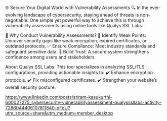 🌐 Secure Your Digital World with Vulnerability Assessments 🔍
In the ever-evolving landscape of cybersecurity, staying ahead of threats is non-negotiable. One simple yet powerful way to achieve this is through vulnerability assessments using online tools like Qualys SSL Labs.

🚨 Why Conduct Vulnerability Assessments?
🔐 Identify Weak Points: Uncover security gaps like weak encryption, expired certificates, or outdated protocols.
✅ Ensure Compliance: Meet industry standards and safeguard sensitive data.
🤝 Build Trust: A secure system strengthens confidence among users and stakeholders.

About Qualys SSL Labs:
This tool specializes in analyzing SSL/TLS configurations, providing actionable insights to:
✔️ Enhance encryption protocols.
✔️ Fix misconfigured certificates.
✔️ Strengthen your website’s overall security posture.




https://www.linkedin.com/posts/sriram-kasukurthi-600027275_cybersecurity-vulnerabilityassessment-qualysssllabs-activity-7286044406107811840-qFoU?utm_source=share&utm_medium=member_desktop
